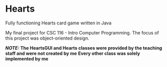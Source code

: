 # Hearts
Fully functioning Hearts card game written in Java

My final project for CSC 116 - Intro Computer Programming.
The focus of this project was object-oriented design.

***NOTE:* The HeartsGUI and Hearts classes were provided by the teaching staff and were not created by me**
**Every other class was solely implemented by me**
